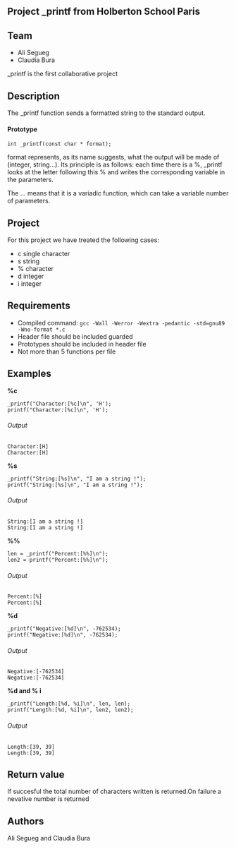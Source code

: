 ## Project _printf from Holberton School Paris

## Team

* Ali Segueg
* Claudia Bura

_printf is the first collaborative project

## Description
The _printf function sends a formatted string to the standard output.

#### Prototype
```
int _printf(const char * format);
```

format represents, as its name suggests, what the output will be made of
(integer, string...). Its principle is as follows: each time there is a %,
_printf looks at the letter following this % and writes the corresponding
variable in the parameters.

The ... means that it is a variadic function, which can take a variable
number of parameters.

## Project
For this project we have treated the following cases:

* c single character
* s string
* % character
* d integer
* i integer

## Requirements

* Compiled command: ``` gcc -Wall -Werror -Wextra -pedantic -std=gnu89
-Wno-format *.c ```
* Header file should be included guarded
* Prototypes should be included in header file
* Not more than 5 functions per file

## Examples
**%c**
```
_printf("Character:[%c]\n", 'H');
printf("Character:[%c]\n", 'H');
```
###### Output
```
Character:[H]
Character:[H]
```
**%s**
```
_printf("String:[%s]\n", "I am a string !");
printf("String:[%s]\n", "I am a string !");
```
###### Output
```
String:[I am a string !]
String:[I am a string !]
```
**%%**
```
len = _printf("Percent:[%%]\n");
len2 = printf("Percent:[%%]\n");

```
###### Output
```
Percent:[%]
Percent:[%]
```
**%d**
```
_printf("Negative:[%d]\n", -762534);
printf("Negative:[%d]\n", -762534);
```
###### Output
```
Negative:[-762534]
Negative:[-762534]
```
**%d and % i**
```
_printf("Length:[%d, %i]\n", len, len);
printf("Length:[%d, %i]\n", len2, len2);
```
###### Output
```
Length:[39, 39]
Length:[39, 39]
```
## Return value
If succesful the total number of characters written is returned.On
failure a nevative number is returned


## Authors
Ali Segueg and Claudia Bura
